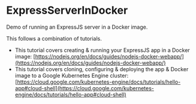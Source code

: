 # ExpressServerInDocker
 Demo of running an ExpressJS server in a Docker image.

This follows a combination of tutorials.

* This tutorial covers creating & running your ExpressJS app in a Docker image: [https://nodejs.org/en/docs/guides/nodejs-docker-webapp/](https://nodejs.org/en/docs/guides/nodejs-docker-webapp/)
* This tutorial covers cloning, configuring & deploying the app & Docker image to a Google Kubernetes Engine cluster: [https://cloud.google.com/kubernetes-engine/docs/tutorials/hello-app#cloud-shell](https://cloud.google.com/kubernetes-engine/docs/tutorials/hello-app#cloud-shell)

